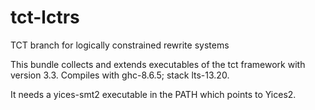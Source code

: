 # tct-lctrs
TCT branch for logically constrained rewrite systems

This bundle collects and extends executables of the tct framework with version 3.3.
Compiles with ghc-8.6.5; stack lts-13.20.

It needs a yices-smt2 executable in the PATH which points to Yices2.
